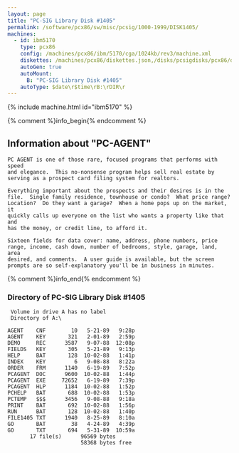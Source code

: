 ```yaml
---
layout: page
title: "PC-SIG Library Disk #1405"
permalink: /software/pcx86/sw/misc/pcsig/1000-1999/DISK1405/
machines:
  - id: ibm5170
    type: pcx86
    config: /machines/pcx86/ibm/5170/cga/1024kb/rev3/machine.xml
    diskettes: /machines/pcx86/diskettes.json,/disks/pcsigdisks/pcx86/diskettes.json
    autoGen: true
    autoMount:
      B: "PC-SIG Library Disk #1405"
    autoType: $date\r$time\rB:\rDIR\r
---
```


{% include machine.html id="ibm5170" %}

{% comment %}info_begin{% endcomment %}

## Information about "PC-AGENT"

    PC AGENT is one of those rare, focused programs that performs with speed
    and elegance.  This no-nonsense program helps sell real estate by
    serving as a prospect card filing system for realtors.
    
    Everything important about the prospects and their desires is in the
    file.  Single family residence, townhouse or condo?  What price range?
    Location?  Do they want a garage?  When a home pops up on the market, it
    quickly calls up everyone on the list who wants a property like that and
    has the money, or credit line, to afford it.
    
    Sixteen fields for data cover: name, address, phone numbers, price
    range, income, cash down, number of bedrooms, style, garage, land, area
    desired, and comments.  A user guide is available, but the screen
    prompts are so self-explanatory you'll be in business in minutes.
{% comment %}info_end{% endcomment %}


### Directory of PC-SIG Library Disk #1405

     Volume in drive A has no label
     Directory of A:\

    AGENT    CNF        10   5-21-89   9:28p
    AGENT    KEY       321   2-01-89   2:59p
    DEMO     REC      3587   9-07-88  12:08p
    FIELDS   KEY       305   5-21-89   9:13p
    HELP     BAT       128  10-02-88   1:41p
    INDEX    KEY         6   9-08-88   8:22a
    ORDER    FRM      1140   6-19-89   7:52p
    PCAGENT  DOC      9600  10-02-88   1:44p
    PCAGENT  EXE     72652   6-19-89   7:39p
    PCAGENT  HLP      1184  10-02-88   1:52p
    PCHELP   BAT       688  10-02-88   1:53p
    PCTEMP   $$$      3456   9-08-88   9:18a
    PRINT    BAT       692  10-02-88   1:56p
    RUN      BAT       128  10-02-88   1:40p
    FILE1405 TXT      1940   8-25-89   8:10a
    GO       BAT        38   4-24-89   4:39p
    GO       TXT       694   5-31-89  10:59a
           17 file(s)      96569 bytes
                           58368 bytes free
